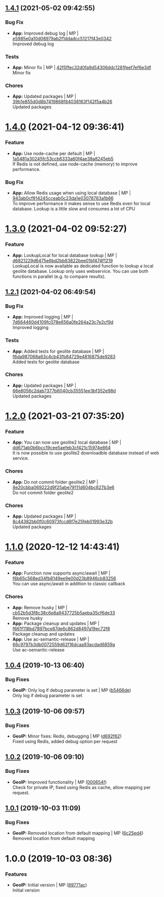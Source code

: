 <a name="1.4.1"></a>

## [1.4.1](https://github.com/mmpro/ac-geoip/compare/v1.4.0..v1.4.1) (2021-05-02 09:42:55)


### Bug Fix

* **App:** Improved debug log | MP | [e5985e0a10d08979ab2f1ddadcc51217f43e0342](https://github.com/mmpro/ac-geoip/commit/e5985e0a10d08979ab2f1ddadcc51217f43e0342)    
Improved debug log
### Tests

* **App:** Minor fix | MP | [42f5ffec32d0fa9d54306ddc1281feef7ef6e3df](https://github.com/mmpro/ac-geoip/commit/42f5ffec32d0fa9d54306ddc1281feef7ef6e3df)    
Minor fix
### Chores

* **App:** Updated packages | MP | [39b1e855d0d8b7419868f84038163f142f5a4b26](https://github.com/mmpro/ac-geoip/commit/39b1e855d0d8b7419868f84038163f142f5a4b26)    
Updated packages
<a name="1.4.0"></a>
 
# [1.4.0](https://github.com/mmpro/ac-geoip/compare/v1.3.0..v1.4.0) (2021-04-12 09:36:41)


### Feature

* **App:** Use node-cache per default | MP | [1a5481a30245fc53ccb6333a60f4ae38a8245eb5](https://github.com/mmpro/ac-geoip/commit/1a5481a30245fc53ccb6333a60f4ae38a8245eb5)    
If Redis is not defined, use node-cache (memory) to improve performance.
### Bug Fix

* **App:** Allow Redis usage when using local database | MP | [943ab0cf914245cceab0c23da1e03078783a1b66](https://github.com/mmpro/ac-geoip/commit/943ab0cf914245cceab0c23da1e03078783a1b66)    
To improve performance it makes sense to use Redis even for local database. Lookup is a little slow and consumes a lot of CPU
<a name="1.3.0"></a>
 
# [1.3.0](https://github.com/mmpro/ac-geoip/compare/v1.2.1..v1.3.0) (2021-04-02 09:52:27)


### Feature

* **App:** LookupLocal for local database lookup | MP | [d6821229d6475e6bd2bb83822bee01bf474f1219](https://github.com/mmpro/ac-geoip/commit/d6821229d6475e6bd2bb83822bee01bf474f1219)    
LookupLocal is now available as dedicated function to lookup a local geolite database. Lookup only uses webservice. You can use both functions in parallel (e.g. to compare results).
<a name="1.2.1"></a>

## [1.2.1](https://github.com/mmpro/ac-geoip/compare/v1.2.0..v1.2.1) (2021-04-02 06:49:54)


### Bug Fix

* **App:** Improved logging | MP | [7d664460d4109fc078e656a0fe264a23c7e2cf9d](https://github.com/mmpro/ac-geoip/commit/7d664460d4109fc078e656a0fe264a23c7e2cf9d)    
Improved logging
### Tests

* **App:** Added tests for geolite database | MP | [f6da987068a63c4cb43fb84729e4816875de9283](https://github.com/mmpro/ac-geoip/commit/f6da987068a63c4cb43fb84729e4816875de9283)    
Added tests for geolite database
### Chores

* **App:** Updated packages | MP | [66e8056c2dab7377b6040cb35551ee3bf352e98d](https://github.com/mmpro/ac-geoip/commit/66e8056c2dab7377b6040cb35551ee3bf352e98d)    
Updated packages
<a name="1.2.0"></a>
 
# [1.2.0](https://github.com/mmpro/ac-geoip/compare/v1.1.0..v1.2.0) (2021-03-21 07:35:20)


### Feature

* **App:** You can now use geolite2 local database | MP | [dd671ab0b6bcc19cee5aefeb3cf421c15974e864](https://github.com/mmpro/ac-geoip/commit/dd671ab0b6bcc19cee5aefeb3cf421c15974e864)    
It is now possible to use geolite2 downloadble database instead of web service.
### Chores

* **App:** Do not commit folder geolite2 | MP | [8e20cbba069222d9f25abe79111d604bc827b3e6](https://github.com/mmpro/ac-geoip/commit/8e20cbba069222d9f25abe79111d604bc827b3e6)    
Do not commit folder geolite2
### Chores

* **App:** Updated packages | MP | [8c44382bb0f0c60973fccd6f7e25feb01993e32b](https://github.com/mmpro/ac-geoip/commit/8c44382bb0f0c60973fccd6f7e25feb01993e32b)    
Updated packages
<a name="1.1.0"></a>
 
# [1.1.0](https://github.com/mmpro/ac-geoip/compare/v1.0.4..v1.1.0) (2020-12-12 14:43:41)


### Feature

* **App:** Function now supports async/await | MP | [f6b65c568ed34fb8149ee9e00d23b8946cb83256](https://github.com/mmpro/ac-geoip/commit/f6b65c568ed34fb8149ee9e00d23b8946cb83256)    
You can use async/await in addition to classic callback
### Chores

* **App:** Remove husky | MP | [cb52b5d3f8c38c6e8a9437725b5aeba35cf6de33](https://github.com/mmpro/ac-geoip/commit/cb52b5d3f8c38c6e8a9437725b5aeba35cf6de33)    
Remove husky
* **App:** Package cleanup and updates | MP | [f661f118bd7897bce87de6c862d8497a19ec72f8](https://github.com/mmpro/ac-geoip/commit/f661f118bd7897bce87de6c862d8497a19ec72f8)    
Package cleanup and updates
* **App:** Use ac-semantic-release | MP | [66c9797b3db0072559d62f16dcaa93acdad6859a](https://github.com/mmpro/ac-geoip/commit/66c9797b3db0072559d62f16dcaa93acdad6859a)    
Use ac-semantic-release
<a name="1.0.4"></a>
## [1.0.4](https://github.com/mmpro/ac-geoip/compare/v1.0.3...v1.0.4) (2019-10-13 06:40)


### Bug Fixes

* **GeoIP:** Only log if debug parameter is set | MP ([b5466de](https://github.com/mmpro/ac-geoip/commit/b5466de))    
  Only log if debug parameter is set



<a name="1.0.3"></a>
## [1.0.3](https://github.com/mmpro/ac-geoip/compare/v1.0.2...v1.0.3) (2019-10-06 09:57)


### Bug Fixes

* **GeoIP:** Minor fixes: Redis, debugging | MP ([d692f62](https://github.com/mmpro/ac-geoip/commit/d692f62))    
  Fixed using Redis, added debug option per request



<a name="1.0.2"></a>
## [1.0.2](https://github.com/mmpro/ac-geoip/compare/v1.0.1...v1.0.2) (2019-10-06 09:10)


### Bug Fixes

* **GeoIP:** Improved functionality | MP ([000654f](https://github.com/mmpro/ac-geoip/commit/000654f))    
  Check for private IP, fixed using Redis as cache, allow mapping per request.



<a name="1.0.1"></a>
## [1.0.1](https://github.com/mmpro/ac-geoip/compare/v1.0.0...v1.0.1) (2019-10-03 11:09)


### Bug Fixes

* **GeoIP:** Removed location from default mapping | MP ([6c25ed4](https://github.com/mmpro/ac-geoip/commit/6c25ed4))    
  Removed location from default mapping



<a name="1.0.0"></a>
# 1.0.0 (2019-10-03 08:36)


### Features

* **GeoIP:** Initial version | MP ([89771ac](https://github.com/mmpro/ac-geoip/commit/89771ac))    
  Initial version



